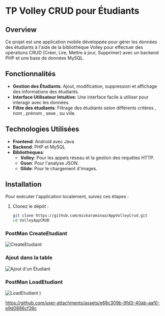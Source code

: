 # TP Volley CRUD pour Étudiants

## Overview
Ce projet est une application mobile développée pour gérer les données des étudiants à l'aide de la bibliothèque Volley pour effectuer des opérations CRUD (Créer, Lire, Mettre à jour, Supprimer) avec un backend PHP et une base de données MySQL.

## Fonctionnalités
- **Gestion des Étudiants**: Ajout, modification, suppression et affichage des informations des étudiants.
- **Interface Utilisateur Intuitive**: Une interface facile à utiliser pour interagir avec les données.
- **Filtre des étudiants**: Filtrage des étudiants selon différents critères , nom , prénom , sexe , ou ville.

## Technologies Utilisées
- **Frontend**: Android avec Java
- **Backend**: PHP et MySQL
- **Bibliothèques**:
  - **Volley**: Pour les appels réseau et la gestion des requêtes HTTP.
  - **Gson**: Pour l'analyse JSON.
  - **Glide**: Pour le chargement d'images.

## Installation
Pour exécuter l'application localement, suivez ces étapes :

1. Clonez le dépôt :
   ```bash
   git clone https://github.com/miskaraminaa/AppVolleyCrud.git
   cd VolleyAppCRUD


### PostMan CreateEtudiant
![CreateEtudiant](https://github.com/user-attachments/assets/1f787f63-eccc-4a00-a4fc-ec53e893c397)

### Ajout dans la table
![Ajout d'un Étudiant](https://github.com/user-attachments/assets/6cce3733-7887-4ade-902b-6be206b7b2b9)



### PostMan LoadEtudiant
![LoadEtudiant](https://github.com/user-attachments/assets/08fd8bbf-52b4-48c0-9d71-bf59d85e1e5e)
)




https://github.com/user-attachments/assets/e68c309b-9fd3-40ab-aaf0-e9d0886cf39c






